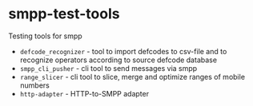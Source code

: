 smpp-test-tools
===============

Testing tools for smpp

 * ```defcode_recognizer``` - tool to import defcodes to csv-file and to recognize operators according to source defcode database
 * ```smpp_cli_pusher``` - cli tool to send messages via smpp
 * ```range_slicer``` - cli tool to slice, merge and optimize ranges of mobile numbers
 * ```http-adapter``` - HTTP-to-SMPP adapter

